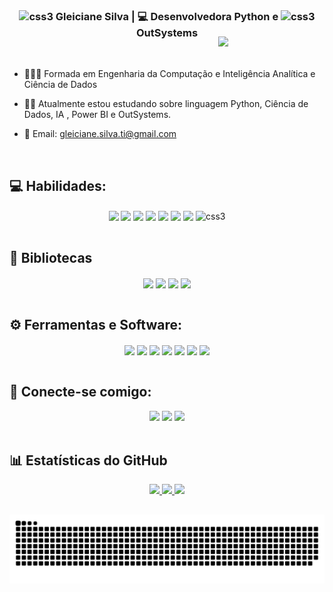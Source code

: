 <div align="center">
<h3><img src="https://i.pinimg.com/originals/e7/26/c7/e726c74ac081eed50feee1433d12c998.gif" alt="css3" width="45"> Gleiciane Silva | 💻 Desenvolvedora Python e <img src="https://www.outsystems.com/Forge_CW/_image.aspx/Q8LvY--6WakOw9afDCuuGfL5aewgRNSMjCfB39rbd28=/dev-tools-2023-01-04%2000-00-00-2023-01-23%2016-00-49" alt="css3" width="25"> OutSystems</h3>
<img align="right" width="170px" style="margin-top:-20px" src="https://user-images.githubusercontent.com/71572039/216510822-39114072-9905-4308-b0ee-3a4bddc8b76f.png">
</div>

</br>

- 👷🏻‍♀️ Formada em Engenharia da Computação e Inteligência Analítica e Ciência de Dados

- 👩‍💻 Atualmente estou estudando sobre linguagem Python, Ciência de Dados, IA , Power BI e OutSystems.

- 📩 Email: gleiciane.silva.ti@gmail.com

</div>
</br>

## 💻 Habilidades:
<div align="center" style="display: inline_block">
  <img align="center" src="https://img.shields.io/badge/Python-3776AB.svg?style=for-the-badge&logo=Python&logoColor=white">
  <img align="center" src="https://img.shields.io/badge/MySQL-4479A1.svg?style=for-the-badge&logo=MySQL&logoColor=white">
  <img align="center" src="https://img.shields.io/badge/Power%20BI-F2C811.svg?style=for-the-badge&logo=Power-BI&logoColor=black">
  <img align="center" src="https://img.shields.io/badge/CSS3-1572B6.svg?style=for-the-badge&logo=CSS3&logoColor=white">
  <img align="center" src="https://img.shields.io/badge/HTML5-E34F26.svg?style=for-the-badge&logo=HTML5&logoColor=white">
  <img align="center" src="https://img.shields.io/badge/PHP-777BB4.svg?style=for-the-badge&logo=PHP&logoColor=white">
  <img align="center" src="https://img.shields.io/badge/JavaScript-F7DF1E.svg?style=for-the-badge&logo=JavaScript&logoColor=black">
  <img align="center" src="https://diginationmea.com/w/wp-content/uploads/2021/01/OutSystems-logo.png" alt="css3" width="150">
</div>
</br>

## 🚀 Bibliotecas
<div align="center" style="display: inline_block">
  <img align="center" src="https://img.shields.io/badge/TensorFlow-FF6F00.svg?style=for-the-badge&logo=TensorFlow&logoColor=white">
  <img align="center" src="https://img.shields.io/badge/OpenCV-5C3EE8.svg?style=for-the-badge&logo=OpenCV&logoColor=white">
  <img align="center" src="https://img.shields.io/badge/pandas-150458.svg?style=for-the-badge&logo=pandas&logoColor=white">
  <img align="center" src="https://img.shields.io/badge/NumPy-013243.svg?style=for-the-badge&logo=NumPy&logoColor=white">
</div>
</br>

## ⚙️ Ferramentas e Software:
<div align="center" style="display: inline_block">
  <img align="center" src="https://img.shields.io/badge/Visual%20Studio%20Code-007ACC.svg?style=for-the-badge&logo=Visual-Studio-Code&logoColor=white)">
  <img align="center" src="https://img.shields.io/badge/Git-F05032.svg?style=for-the-badge&logo=Git&logoColor=white">
  <img align="center" src="https://img.shields.io/badge/GitHub-181717.svg?style=for-the-badge&logo=GitHub&logoColor=white">
  <img align="center" src="https://img.shields.io/badge/Windows-0078D6.svg?style=for-the-badge&logo=Windows&logoColor=white">
  <img align="center" src="https://img.shields.io/badge/Linux-FCC624.svg?style=for-the-badge&logo=Linux&logoColor=black">
  <img align="center" src="https://img.shields.io/badge/Canva-00C4CC.svg?style=for-the-badge&logo=Canva&logoColor=white">
  <img align="center" src="https://img.shields.io/badge/Microsoft%20Office-D83B01.svg?style=for-the-badge&logo=Microsoft-Office&logoColor=white">
</div>
</br>

## 📱 Conecte-se comigo:
<div align="center"> 
 <a href="https://discord.com/channels/@Gleiciane Silva" target="_blank"><img src="https://img.shields.io/badge/Discord-7289DA?style=for-the-badge&logo=discord&logoColor=white" target="_blank"></a> 
  <a href = "mailto:gleiciane.silva.ti@gmail.com"><img src="https://img.shields.io/badge/Gmail-D14836?style=for-the-badge&logo=gmail&logoColor=white" target="_blank"></a>
  <a href="https://www.linkedin.com/in/gleiciane-silva-33737139/" target="_blank"><img src="https://img.shields.io/badge/-LinkedIn-%230077B5?style=for-the-badge&logo=linkedin&logoColor=white" target="_blank"></a>  
</div>
</br>

## 📊  Estatísticas do GitHub

<div align="center"> 
  
<a href="https://github.com/GleicianeSilva">
<img width="48%"" src="https://github-readme-stats.vercel.app/api?username=gleicianesilva&show_icons=true&theme=dracula"/>
<img width="43%"" src="https://github-readme-stats.vercel.app/api/top-langs/?username=gleicianesilva&layout=compact&theme=dracula"/>
<img width="48%" src="https://github-readme-streak-stats.herokuapp.com/?user=gleicianesilva&theme=dracula" />

</div>
  
 ##
<div align="center"> 
  
  ![Snake animation](https://github.com/denisshiki/denisshiki/blob/output/github-contribution-grid-snake.svg)
 
</div>
  
 
